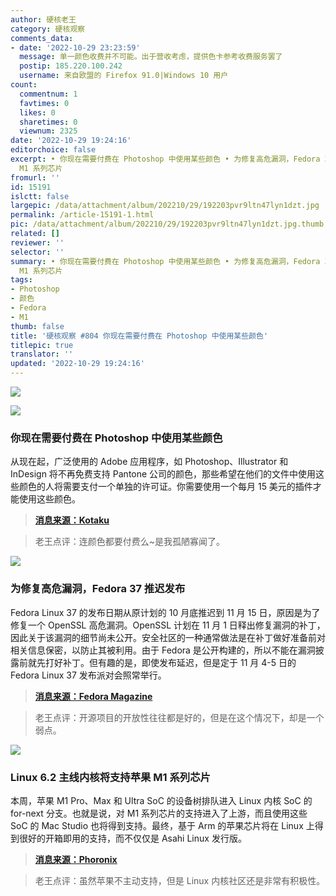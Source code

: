 ```yaml
---
author: 硬核老王
category: 硬核观察
comments_data:
- date: '2022-10-29 23:23:59'
  message: 单一颜色收费并不可能。出于营收考虑，提供色卡参考收费服务罢了
  postip: 185.220.100.242
  username: 来自欧盟的 Firefox 91.0|Windows 10 用户
count:
  commentnum: 1
  favtimes: 0
  likes: 0
  sharetimes: 0
  viewnum: 2325
date: '2022-10-29 19:24:16'
editorchoice: false
excerpt: • 你现在需要付费在 Photoshop 中使用某些颜色 • 为修复高危漏洞，Fedora 37 推迟发布 • Linux 6.2 主线内核将支持苹果
  M1 系列芯片
fromurl: ''
id: 15191
islctt: false
largepic: /data/attachment/album/202210/29/192203pvr9ltn47lyn1dzt.jpg
permalink: /article-15191-1.html
pic: /data/attachment/album/202210/29/192203pvr9ltn47lyn1dzt.jpg.thumb.jpg
related: []
reviewer: ''
selector: ''
summary: • 你现在需要付费在 Photoshop 中使用某些颜色 • 为修复高危漏洞，Fedora 37 推迟发布 • Linux 6.2 主线内核将支持苹果
  M1 系列芯片
tags:
- Photoshop
- 颜色
- Fedora
- M1
thumb: false
title: '硬核观察 #804 你现在需要付费在 Photoshop 中使用某些颜色'
titlepic: true
translator: ''
updated: '2022-10-29 19:24:16'
---
```


![](/data/attachment/album/202210/29/192203pvr9ltn47lyn1dzt.jpg)


![](/data/attachment/album/202210/29/192247oc26k4u4jkurczkn.jpg)


### 你现在需要付费在 Photoshop 中使用某些颜色


从现在起，广泛使用的 Adobe 应用程序，如 Photoshop、Illustrator 和 InDesign 将不再免费支持 Pantone 公司的颜色，那些希望在他们的文件中使用这些颜色的人将需要支付一个单独的许可证。你需要使用一个每月 15 美元的插件才能使用这些颜色。



> 
> **[消息来源：Kotaku](https://kotaku.com/photoshop-pantone-color-plugin-adobe-creative-cloud-1849714742)**
> 
> 
> 



> 
> 老王点评：连颜色都要付费么~是我孤陋寡闻了。
> 
> 
> 


![](/data/attachment/album/202210/29/192338mg7qm7rirquttuku.jpg)


### 为修复高危漏洞，Fedora 37 推迟发布


Fedora Linux 37 的发布日期从原计划的 10 月底推迟到 11 月 15 日，原因是为了修复一个 OpenSSL 高危漏洞。OpenSSL 计划在 11 月 1 日释出修复漏洞的补丁，因此关于该漏洞的细节尚未公开。安全社区的一种通常做法是在补丁做好准备前对相关信息保密，以防止其被利用。由于 Fedora 是公开构建的，所以不能在漏洞披露前就先打好补丁。但有趣的是，即使发布延迟，但是定于 11 月 4-5 日的 Fedora Linux 37 发布派对会照常举行。



> 
> **[消息来源：Fedora Magazine](https://fedoramagazine.org/fedora-linux-37-update/)**
> 
> 
> 



> 
> 老王点评：开源项目的开放性往往都是好的，但是在这个情况下，却是一个弱点。
> 
> 
> 


![](/data/attachment/album/202210/29/192349f4gwasxis4yo5z5i.jpg)


### Linux 6.2 主线内核将支持苹果 M1 系列芯片


本周，苹果 M1 Pro、Max 和 Ultra SoC 的设备树排队进入 Linux 内核 SoC 的 for-next 分支。也就是说，对 M1 系列芯片的支持进入了上游，而且使用这些 SoC 的 Mac Studio 也将得到支持。最终，基于 Arm 的苹果芯片将在 Linux 上得到很好的开箱即用的支持，而不仅仅是 Asahi Linux 发行版。



> 
> **[消息来源：Phoronix](https://www.phoronix.com/news/Linux-62-Apple-M1-Pro-Max-Ultra)**
> 
> 
> 



> 
> 老王点评：虽然苹果不主动支持，但是 Linux 内核社区还是非常有积极性。
> 
> 
>
